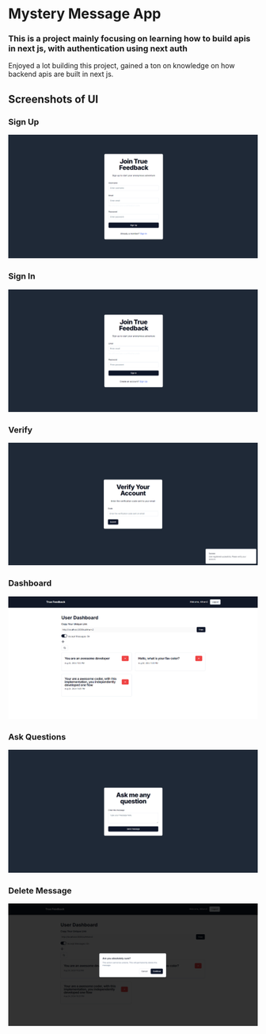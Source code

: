# Mystery Message App

### This is a project mainly focusing on learning how to build apis in next js, with authentication using next auth

Enjoyed a lot building this project, gained a ton on knowledge on how backend apis are built in next js.

## Screenshots of UI

### Sign Up

<img
    src="./public/register.png"
    alt="Sign Up"
/>

### Sign In

<img
    src="./public/login.png"
    alt="Sign In"
/>

### Verify

<img
    src="./public/verify.png"
    alt="Sign Up"
/>

### Dashboard

<img
    src="./public/dashboard.png"
    alt="Sign Up"
/>

### Ask Questions

<img
    src="./public/ask-question.png"
    alt="Sign Up"
/>

### Delete Message

<img
    src="./public/delete-message.png"
    alt="Sign Up"
/>
